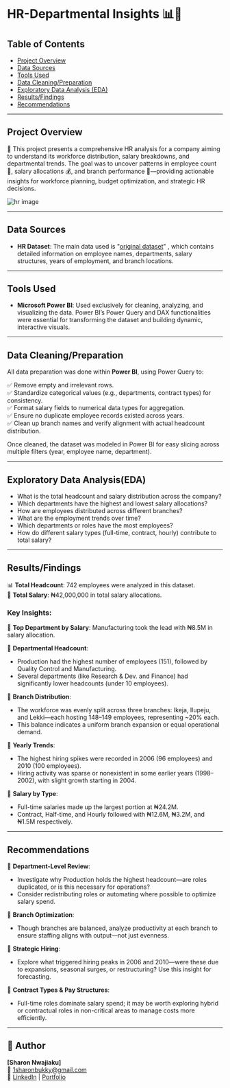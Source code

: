 
# HR-Departmental Insights 📊💼  

## Table of Contents
- [Project Overview](#project-overview)
- [Data Sources](#data-sources)
- [Tools Used](#tools-used)
- [Data Cleaning/Preparation](#data-cleaningpreparation)
- [Exploratory Data Analysis (EDA)](#exploratory-data-analysiseda)
- [Results/Findings](#resultsfindings)
- [Recommendations](#recommendations)

---

## Project Overview  
💼 This project presents a comprehensive HR analysis for a company aiming to understand its workforce distribution, salary breakdowns, and departmental trends. The goal was to uncover patterns in employee count 👥, salary allocations 💰, and branch performance 📍—providing actionable insights for workforce planning, budget optimization, and strategic HR decisions.

![hr image](https://github.com/user-attachments/assets/55f3e644-b92a-48c9-b2a0-0776c6ad5cd1)


---

## Data Sources  
- **HR Dataset**: The main data used is "[original dataset](https://github.com/user-attachments/files/20646250/HR.DATA.ANALYTICS.xlsx)"
, which contains detailed information on employee names, departments, salary structures, years of employment, and branch locations.

---

## Tools Used  
- **Microsoft Power BI**: Used exclusively for cleaning, analyzing, and visualizing the data. Power BI’s Power Query and DAX functionalities were essential for transforming the dataset and building dynamic, interactive visuals.

---

## Data Cleaning/Preparation  
All data preparation was done within **Power BI**, using Power Query to:

✅ Remove empty and irrelevant rows.  
✅ Standardize categorical values (e.g., departments, contract types) for consistency.  
✅ Format salary fields to numerical data types for aggregation.  
✅ Ensure no duplicate employee records existed across years.  
✅ Clean up branch names and verify alignment with actual headcount distribution.

Once cleaned, the dataset was modeled in Power BI for easy slicing across multiple filters (year, employee name, department).

---

## Exploratory Data Analysis(EDA)  
- What is the total headcount and salary distribution across the company?  
- Which departments have the highest and lowest salary allocations?  
- How are employees distributed across different branches?  
- What are the employment trends over time?  
- Which departments or roles have the most employees?  
- How do different salary types (full-time, contract, hourly) contribute to total salary?

---

## Results/Findings  
📊 **Total Headcount**: 742 employees were analyzed in this dataset.  
💸 **Total Salary**: ₦42,000,000 in total salary allocations.

### Key Insights:

🏢 **Top Department by Salary**: Manufacturing took the lead with ₦8.5M in salary allocation.  

💼 **Departmental Headcount**:  
- Production had the highest number of employees (151), followed by Quality Control and Manufacturing.  
- Several departments (like Research & Dev. and Finance) had significantly lower headcounts (under 10 employees).  

📍 **Branch Distribution**:  
- The workforce was evenly split across three branches: Ikeja, Ilupeju, and Lekki—each hosting 148–149 employees, representing ~20% each.  
- This balance indicates a uniform branch expansion or equal operational demand.

📅 **Yearly Trends**:  
- The highest hiring spikes were recorded in 2006 (96 employees) and 2010 (100 employees).  
- Hiring activity was sparse or nonexistent in some earlier years (1998–2002), with slight growth starting in 2004.

💼 **Salary by Type**:  
- Full-time salaries made up the largest portion at ₦24.2M.  
- Contract, Half-time, and Hourly followed with ₦12.6M, ₦3.2M, and ₦1.5M respectively.

---

## Recommendations  
📌 **Department-Level Review**:  
- Investigate why Production holds the highest headcount—are roles duplicated, or is this necessary for operations?  
- Consider redistributing roles or automating where possible to optimize salary spend.

📍 **Branch Optimization**:  
- Though branches are balanced, analyze productivity at each branch to ensure staffing aligns with output—not just evenness.

📅 **Strategic Hiring**:  
- Explore what triggered hiring peaks in 2006 and 2010—were these due to expansions, seasonal surges, or restructuring? Use this insight for forecasting.

💼 **Contract Types & Pay Structures**:  
- Full-time roles dominate salary spend; it may be worth exploring hybrid or contractual roles in non-critical areas to manage costs more efficiently.

---
## 👤 Author

**[Sharon Nwajiaku]**  
📧 1sharonbukky@gmail.com  
🔗 [LinkedIn](https://www.linkedin.com/in/sharon-nwajiaku-2a22022b8?utm_source=share&utm_campaign=share_via&utm_content=profile&utm_medium=android_app) | [Portfolio](https://sharon-analytics.github.io/)
